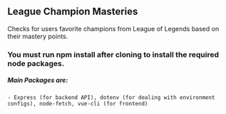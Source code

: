 ## League Champion Masteries

Checks for users favorite champions from League of Legends based on their mastery points. 

### You must run npm install after cloning to install the required node packages.
  ##### Main Packages are:
    - Express (for backend API), dotenv (for dealing with environment configs), node-fetch, vue-cli (for frontend)
